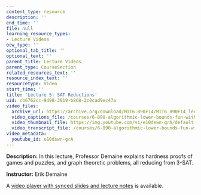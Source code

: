 ```yaml
---
content_type: resource
description: ''
end_time: ''
file: null
learning_resource_types:
- Lecture Videos
ocw_type: ''
optional_tab_title: ''
optional_text: ''
parent_title: Lecture Videos
parent_type: CourseSection
related_resources_text: ''
resource_index_text: ''
resourcetype: Video
start_time: ''
title: 'Lecture 5: SAT Reductions'
uid: cb6762cc-9d98-3819-b868-2c0cad9ec47a
video_files:
  archive_url: https://archive.org/download/MIT6.890F14/MIT6_890F14_lec05_300k.mp4
  video_captions_file: /courses/6-890-algorithmic-lower-bounds-fun-with-hardness-proofs-fall-2014/6c074ac85c4e5401bbb55579ea0b1f0e_e10dswn-grA.vtt
  video_thumbnail_file: https://img.youtube.com/vi/e10dswn-grA/default.jpg
  video_transcript_file: /courses/6-890-algorithmic-lower-bounds-fun-with-hardness-proofs-fall-2014/46685ced40c4736e6700ccc458e46a64_e10dswn-grA.pdf
video_metadata:
  youtube_id: e10dswn-grA
---
```


**Description:** In this lecture, Professor Demaine explains hardness proofs of games and puzzles, and graph theoretic problems, all reducing from 3-SAT.

**Instructor:** Erik Demaine

A [video player with synced slides and lecture notes](http://courses.csail.mit.edu/6.890/fall14/lectures/L05.html) is available.



